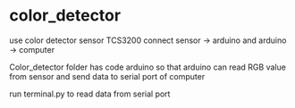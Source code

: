 # color_detector
use color detector sensor TCS3200
connect sensor -> arduino and arduino -> computer

Color_detector folder has code arduino so that arduino can read RGB value from sensor and send data to serial port of computer

run terminal.py to read data from serial port
